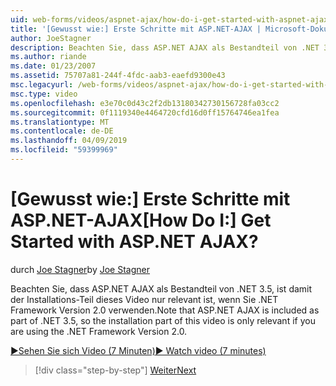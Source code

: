 ```yaml
---
uid: web-forms/videos/aspnet-ajax/how-do-i-get-started-with-aspnet-ajax
title: '[Gewusst wie:] Erste Schritte mit ASP.NET-AJAX | Microsoft-Dokumentation'
author: JoeStagner
description: Beachten Sie, dass ASP.NET AJAX als Bestandteil von .NET 3.5, ist damit die Installation-Teil dieses Video nur relevant ist, wenn Sie .NET Framework Version 2 verwenden...
ms.author: riande
ms.date: 01/23/2007
ms.assetid: 75707a81-244f-4fdc-aab3-eaefd9300e43
msc.legacyurl: /web-forms/videos/aspnet-ajax/how-do-i-get-started-with-aspnet-ajax
msc.type: video
ms.openlocfilehash: e3e70c0d43c2f2db13180342730156728fa03cc2
ms.sourcegitcommit: 0f1119340e4464720cfd16d0ff15764746ea1fea
ms.translationtype: MT
ms.contentlocale: de-DE
ms.lasthandoff: 04/09/2019
ms.locfileid: "59399969"
---
```

# <a name="how-do-i-get-started-with-aspnet-ajax"></a><span data-ttu-id="e8401-104">[Gewusst wie:] Erste Schritte mit ASP.NET-AJAX</span><span class="sxs-lookup"><span data-stu-id="e8401-104">[How Do I:] Get Started with ASP.NET AJAX?</span></span>

<span data-ttu-id="e8401-105">durch [Joe Stagner](https://github.com/JoeStagner)</span><span class="sxs-lookup"><span data-stu-id="e8401-105">by [Joe Stagner](https://github.com/JoeStagner)</span></span>

<span data-ttu-id="e8401-106">Beachten Sie, dass ASP.NET AJAX als Bestandteil von .NET 3.5, ist damit der Installations-Teil dieses Video nur relevant ist, wenn Sie .NET Framework Version 2.0 verwenden.</span><span class="sxs-lookup"><span data-stu-id="e8401-106">Note that ASP.NET AJAX is included as part of .NET 3.5, so the installation part of this video is only relevant if you are using the .NET Framework Version 2.0.</span></span>

[<span data-ttu-id="e8401-107">&#9654;Sehen Sie sich Video (7 Minuten)</span><span class="sxs-lookup"><span data-stu-id="e8401-107">&#9654; Watch video (7 minutes)</span></span>](https://channel9.msdn.com/Blogs/ASP-NET-Site-Videos/how-do-i-get-started-with-aspnet-ajax)

> [!div class="step-by-step"]
> [<span data-ttu-id="e8401-108">Weiter</span><span class="sxs-lookup"><span data-stu-id="e8401-108">Next</span></span>](how-do-i-implement-dynamic-partial-page-updates-with-aspnet-ajax.md)
